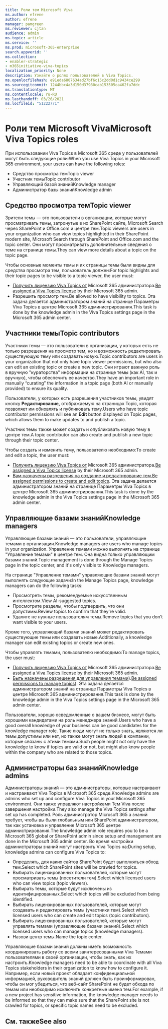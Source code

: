 ```yaml
---
title: Роли тем Microsoft Viva
ms.author: efrene
author: efrene
manager: pamgreen
ms.reviewer: cjtan
audience: admin
ms.topic: article
ms.service: ''
ms.prod: microsoft-365-enterprise
search.appverid: ''
ms.collection:
- enabler-strategic
- m365initiative-viva-topics
localization_priority: None
description: Узнайте о ролях пользователей в Viva Topics.
ms.openlocfilehash: e91eda6807634ad27bf6c15c2dd0d1c9434ce299
ms.sourcegitcommit: 1244bbc4a3d150d37980cab153505ca462fa7ddc
ms.translationtype: MT
ms.contentlocale: ru-RU
ms.lasthandoff: 03/26/2021
ms.locfileid: "51222771"
---
```

# <a name="microsoft-viva-topics-roles"></a><span data-ttu-id="af368-103">Роли тем Microsoft Viva</span><span class="sxs-lookup"><span data-stu-id="af368-103">Microsoft Viva Topics roles</span></span> 

<span data-ttu-id="af368-104">При использовании Viva Topics в Microsoft 365 среде у пользователей могут быть следующие роли:</span><span class="sxs-lookup"><span data-stu-id="af368-104">When you use Viva Topics in your Microsoft 365 environment, your users can have the following roles:</span></span>
-   <span data-ttu-id="af368-105">Средство просмотра тем</span><span class="sxs-lookup"><span data-stu-id="af368-105">Topic viewer</span></span>
-   <span data-ttu-id="af368-106">Участник темы</span><span class="sxs-lookup"><span data-stu-id="af368-106">Topic contributor</span></span>
-   <span data-ttu-id="af368-107">Управляющий базой знаний</span><span class="sxs-lookup"><span data-stu-id="af368-107">Knowledge manager</span></span>
-   <span data-ttu-id="af368-108">Администратор базы знаний</span><span class="sxs-lookup"><span data-stu-id="af368-108">Knowledge admin</span></span>

## <a name="topic-viewer"></a><span data-ttu-id="af368-109">Средство просмотра тем</span><span class="sxs-lookup"><span data-stu-id="af368-109">Topic viewer</span></span>

<span data-ttu-id="af368-110">Зрители темы — это пользователи в организации, которые могут просматривать темы, затронутые в их SharePoint сайте, Microsoft Search через SharePoint и Office.com и центре тем.</span><span class="sxs-lookup"><span data-stu-id="af368-110">Topic viewers are users in your organization who can view topics highlighted in their SharePoint modern site, Microsoft Search through SharePoint and Office.com and the topic center.</span></span> <span data-ttu-id="af368-111">Они могут просматривать дополнительные сведения о теме на странице темы.</span><span class="sxs-lookup"><span data-stu-id="af368-111">They can view more details about a topic on the topic page.</span></span> 

<span data-ttu-id="af368-112">Чтобы основные моменты темы и их страницы темы были видны для средства просмотра тем, пользователь должен:</span><span class="sxs-lookup"><span data-stu-id="af368-112">For topic highlights and their topic pages to be visible to a topic viewer, the user must:</span></span>
-   <span data-ttu-id="af368-113">[Получить лицензию Viva Topics от](./set-up-topic-experiences.md#assign-licenses) Microsoft 365 администратора.</span><span class="sxs-lookup"><span data-stu-id="af368-113">[Be assigned a Viva Topics license](./set-up-topic-experiences.md#assign-licenses) by their Microsoft 365 admin.</span></span>
-   <span data-ttu-id="af368-114">Разрешить просмотр тем.</span><span class="sxs-lookup"><span data-stu-id="af368-114">Be allowed to have visibility to topics.</span></span> <span data-ttu-id="af368-115">Эта задача делается администратором знаний на странице Параметры Viva Topics в центре Microsoft 365 администрирования.</span><span class="sxs-lookup"><span data-stu-id="af368-115">This task is done by the knowledge admin in the Viva Topics settings page in the Microsoft 365 admin center.</span></span>


## <a name="topic-contributors"></a><span data-ttu-id="af368-116">Участники темы</span><span class="sxs-lookup"><span data-stu-id="af368-116">Topic contributors</span></span>

<span data-ttu-id="af368-117">Участники темы — это пользователи в организации, у которых есть не только разрешения на просмотр тем, но и возможность редактировать существующую тему или создавать новую.</span><span class="sxs-lookup"><span data-stu-id="af368-117">Topic contributors are users in your organization that not only have topic viewer permissions, but who also can edit an existing topic or create a new topic.</span></span> <span data-ttu-id="af368-118">Они играют важную роль в вручную "кураторства" информации на странице темы (как AI, так и вручную), чтобы обеспечить ее качество.</span><span class="sxs-lookup"><span data-stu-id="af368-118">They have an important role in manually “curating” the information in a topic page (both AI or manually provided) to ensure its quality.</span></span>

<span data-ttu-id="af368-119">Пользователи, у которых есть разрешения участников темы, увидят кнопку **Редактирование,** отображаемую на страницах Topic, которая позволяет им обновлять и публиковать тему.</span><span class="sxs-lookup"><span data-stu-id="af368-119">Users who have topic contributor permissions will see an **Edit** button displayed on Topic pages, which allows them to make updates to and publish a topic.</span></span>

<span data-ttu-id="af368-120">Участник темы также может создать и опубликовать новую тему в центре тем.</span><span class="sxs-lookup"><span data-stu-id="af368-120">A topic contributor can also create and publish a new topic through their topic center.</span></span>

<span data-ttu-id="af368-121">Чтобы создать и изменить тему, пользователю необходимо:</span><span class="sxs-lookup"><span data-stu-id="af368-121">To create and edit a topic, the user must:</span></span>

-   <span data-ttu-id="af368-122">[Получить лицензию Viva Topics от](./set-up-topic-experiences.md#assign-licenses) Microsoft 365 администратора.</span><span class="sxs-lookup"><span data-stu-id="af368-122">[Be assigned a Viva Topics license](./set-up-topic-experiences.md#assign-licenses) by their Microsoft 365 admin.</span></span>
-   <span data-ttu-id="af368-123">[Вам назначены разрешения на создание и редактирование тем.](./topic-experiences-user-permissions.md)</span><span class="sxs-lookup"><span data-stu-id="af368-123">[Be assigned permissions to create and edit topics](./topic-experiences-user-permissions.md).</span></span> <span data-ttu-id="af368-124">Эта задача делается администратором знаний на странице Параметры Viva Topics в центре Microsoft 365 администрирования.</span><span class="sxs-lookup"><span data-stu-id="af368-124">This task is done by the knowledge admin in the Viva Topics settings page in the Microsoft 365 admin center.</span></span>

## <a name="knowledge-managers"></a><span data-ttu-id="af368-125">Управляющие базами знаний</span><span class="sxs-lookup"><span data-stu-id="af368-125">Knowledge managers</span></span>

<span data-ttu-id="af368-126">Управляющие базами знаний — это пользователи, управляющие темами в организации.</span><span class="sxs-lookup"><span data-stu-id="af368-126">Knowledge managers are users who manage topics in your organization.</span></span>  <span data-ttu-id="af368-127">Управление темами можно выполнять на странице "Управление темами" в центре тем. Она видна только управляющим базами знаний.</span><span class="sxs-lookup"><span data-stu-id="af368-127">Topic management is done through the Manage Topics page in the topic center, and it's only visible to Knowledge managers.</span></span>

<span data-ttu-id="af368-128">На странице "Управление темами" управляющие базами знаний могут выполнять следующие задачи:</span><span class="sxs-lookup"><span data-stu-id="af368-128">In the Manage Topics page, knowledge managers can do the following tasks:</span></span>
-   <span data-ttu-id="af368-129">Просмотреть темы, рекомендуемые искусственным интеллектом.</span><span class="sxs-lookup"><span data-stu-id="af368-129">View AI-suggested topics.</span></span>
-   <span data-ttu-id="af368-130">Просмотрите разделы, чтобы подтвердить, что они допустимы.</span><span class="sxs-lookup"><span data-stu-id="af368-130">Review topics to confirm that they're valid.</span></span>
-   <span data-ttu-id="af368-131">Удалите не нужные пользователям темы.</span><span class="sxs-lookup"><span data-stu-id="af368-131">Remove topics that you don’t want visible to your users.</span></span>

<span data-ttu-id="af368-132">Кроме того, управляющий базами знаний может редактировать существующие темы или создавать новые.</span><span class="sxs-lookup"><span data-stu-id="af368-132">Additionally, a knowledge manager can edit existing topics or create new ones.</span></span>

<span data-ttu-id="af368-133">Чтобы управлять темами, пользователю необходимо:</span><span class="sxs-lookup"><span data-stu-id="af368-133">To manage topics, the user must:</span></span>
-   <span data-ttu-id="af368-134">[Получить лицензию Viva Topics от](./set-up-topic-experiences.md#assign-licenses) Microsoft 365 администратора.</span><span class="sxs-lookup"><span data-stu-id="af368-134">[Be assigned a Viva Topics license](./set-up-topic-experiences.md#assign-licenses) by their Microsoft 365 admin.</span></span>
-   <span data-ttu-id="af368-135">[Быть назначены разрешения для управления темами](./topic-experiences-user-permissions.md)).</span><span class="sxs-lookup"><span data-stu-id="af368-135">[Be assigned permissions to manage topics](./topic-experiences-user-permissions.md)).</span></span> <span data-ttu-id="af368-136">Эта задача делается администратором знаний на странице Параметры Viva Topics в центре Microsoft 365 администрирования.</span><span class="sxs-lookup"><span data-stu-id="af368-136">This task is done by the knowledge admin in the Viva Topics settings page in the Microsoft 365 admin center.</span></span>

<span data-ttu-id="af368-137">Пользователи, хорошо осведомленные о вашем бизнесе, могут быть хорошими кандидатами на роль менеджера знаний.</span><span class="sxs-lookup"><span data-stu-id="af368-137">Users who have a good overall knowledge of your business can be good candidates for the knowledge manager role.</span></span> <span data-ttu-id="af368-138">Такие люди могут не только знать, являются ли темы допустимы или нет, но также могут знать людей в компании, которые связаны с этими темами.</span><span class="sxs-lookup"><span data-stu-id="af368-138">Such people might not only have the knowledge to know if topics are valid or not, but might also know people within the company who are related to those topics.</span></span>


## <a name="knowledge-admins"></a><span data-ttu-id="af368-139">Администраторы баз знаний</span><span class="sxs-lookup"><span data-stu-id="af368-139">Knowledge admins</span></span>

<span data-ttu-id="af368-140">Администраторы знаний — это администраторы, которые настраивают и настраивают Viva Topics в Microsoft 365 среде.</span><span class="sxs-lookup"><span data-stu-id="af368-140">Knowledge admins are admins who set up and configure Viva Topics in your Microsoft 365 environment.</span></span> <span data-ttu-id="af368-141">Они также управляют настройками Тем Viva после завершения настройки.</span><span class="sxs-lookup"><span data-stu-id="af368-141">They also manage the Viva Topics settings after set up has completed.</span></span> <span data-ttu-id="af368-142">Роль администратор Microsoft 365 а знаний требует, чтобы вы были глобальным или SharePoint администратором, так как установка и управление Microsoft 365 центре администрирования.</span><span class="sxs-lookup"><span data-stu-id="af368-142">The knowledge admin role requires you to be a Microsoft 365 global or SharePoint admin since setup and management are done in the Microsoft 365 admin center.</span></span>
<span data-ttu-id="af368-143">Во время настройки администраторы знаний могут настроить Viva Topics на:</span><span class="sxs-lookup"><span data-stu-id="af368-143">During setup, knowledge admins can configure Viva Topics to:</span></span>

-   <span data-ttu-id="af368-144">Определять, для каких сайтов SharePoint будет выполняться обход тем.</span><span class="sxs-lookup"><span data-stu-id="af368-144">Select which SharePoint sites will be crawled for topics.</span></span>
-   <span data-ttu-id="af368-145">Выбирать лицензированных пользователей, которые могут просматривать темы (посетители тем).</span><span class="sxs-lookup"><span data-stu-id="af368-145">Select which licensed users who can view topics (topic viewers).</span></span>
-   <span data-ttu-id="af368-146">Выбирать темы, которые будут исключены из идентифицированных.</span><span class="sxs-lookup"><span data-stu-id="af368-146">Select which topics will be excluded from being identified.</span></span>
-   <span data-ttu-id="af368-147">Выбирать лицензированных пользователей, которые могут создавать и редактировать темы (участники тем).</span><span class="sxs-lookup"><span data-stu-id="af368-147">Select which licensed users who can create and edit topics (topic contributors).</span></span>
-   <span data-ttu-id="af368-148">Выбирать лицензированных пользователей, которые могут управлять темами (управляющие базами знаний).</span><span class="sxs-lookup"><span data-stu-id="af368-148">Select which licensed users who can manage topics (knowledge managers).</span></span>
-   <span data-ttu-id="af368-149">Назови центр темы.</span><span class="sxs-lookup"><span data-stu-id="af368-149">Name the topic center.</span></span>

<span data-ttu-id="af368-150">Управляющие базами знаний должны иметь возможность координировать работу со всеми заинтересованными Viva Темами пользователями в своей организации, чтобы знать, как их настроить.</span><span class="sxs-lookup"><span data-stu-id="af368-150">Knowledge managers need to be able to coordinate with all Viva Topics stakeholders in their organization to know how to configure it.</span></span> <span data-ttu-id="af368-151">Например, если новый проект обладает конфиденциальной информацией, руководитель знаний должен быть проинформирован, чтобы он мог убедиться, что веб-сайт SharePoint не будет обхода по темам или необходимо исключить конкретные имена тем.</span><span class="sxs-lookup"><span data-stu-id="af368-151">For example, if a new project has sensitive information, the knowledge manager needs to be informed so that they can make sure that the SharePoint site is not crawled for topics, or specific topic names need to be excluded.</span></span>


## <a name="see-also"></a><span data-ttu-id="af368-152">См. также</span><span class="sxs-lookup"><span data-stu-id="af368-152">See also</span></span>